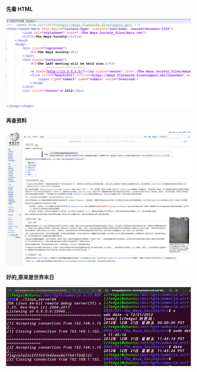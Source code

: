 #### 先看 HTML

![HTML](./截图/HTML.png)

#### 再查资料

![wiki](./截图/13.0.0.0.0.png)

#### 好的,原来是世界末日

![结果](./截图/结果.png)

